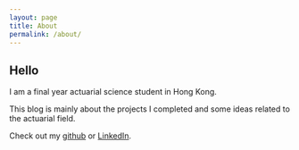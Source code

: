 ```yaml
---
layout: page
title: About
permalink: /about/
---
```


## Hello

I am a final year actuarial science student in Hong Kong.

This blog is mainly about the projects I completed and some ideas related to the actuarial field. 

Check out my [github](https://github.com/actuarialcat) or [LinkedIn](https://www.linkedin.com/in/jackson-leung-805828174/).

